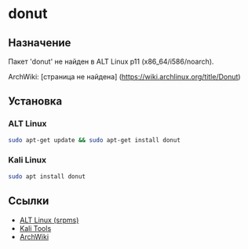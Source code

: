 # donut

## Назначение

Пакет 'donut' не найден в ALT Linux p11 (x86_64/i586/noarch).

ArchWiki: [страница не найдена] (https://wiki.archlinux.org/title/Donut)

## Установка

### ALT Linux
```bash
sudo apt-get update && sudo apt-get install donut
```

### Kali Linux
```bash
sudo apt install donut
```

## Ссылки

- [ALT Linux (srpms)](https://packages.altlinux.org/ru/p11/srpms/donut/)
- [Kali Tools](https://www.kali.org/tools/donut/)
- [ArchWiki](https://wiki.archlinux.org/title/Donut)
